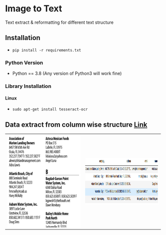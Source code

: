 # Image to Text
Text extract &amp; reformatting for different text structure


## Installation
- `pip install -r requirements.txt`
### Python Version

- Python == 3.8 (Any version of Python3 will work fine)

### Library Installation

#### Linux
- `sudo apt-get install tesseract-ocr`

## Data extract from column wise structure [Link](column%20wise%20data%20extract.ipynb)
<table align='center'>
<tr>
<td><img src="static/pdf_sample.png" alt="Original.jpg" width="500" height="300"/></td>
<td><img src="static/extracted_sample.png" alt="Inpainted.jpg" width="500" height="150"/></td>
</tr>
</table>